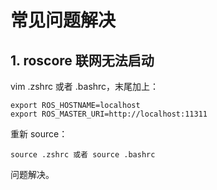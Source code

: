 # 常见问题解决

## 1. roscore 联网无法启动
vim .zshrc 或者 .bashrc，末尾加上：
```
export ROS_HOSTNAME=localhost
export ROS_MASTER_URI=http://localhost:11311
```
重新 source：
```
source .zshrc 或者 source .bashrc
```
问题解决。